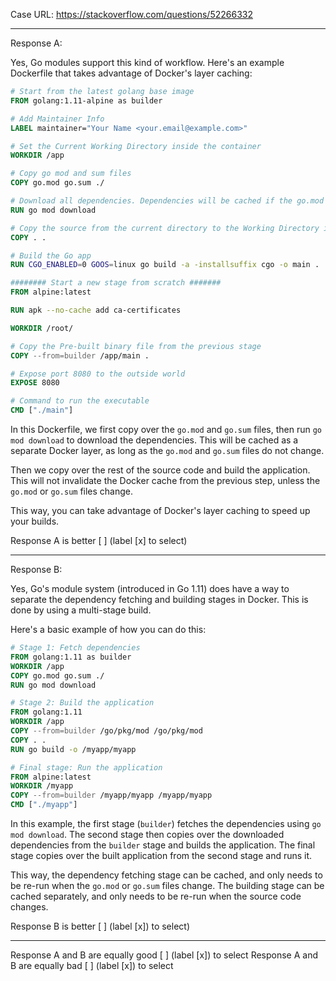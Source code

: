 Case URL: https://stackoverflow.com/questions/52266332

------
Response A:

Yes, Go modules support this kind of workflow. Here's an example Dockerfile that takes advantage of Docker's layer caching:

```Dockerfile
# Start from the latest golang base image
FROM golang:1.11-alpine as builder

# Add Maintainer Info
LABEL maintainer="Your Name <your.email@example.com>"

# Set the Current Working Directory inside the container
WORKDIR /app

# Copy go mod and sum files
COPY go.mod go.sum ./

# Download all dependencies. Dependencies will be cached if the go.mod and go.sum files are not changed
RUN go mod download

# Copy the source from the current directory to the Working Directory inside the container
COPY . .

# Build the Go app
RUN CGO_ENABLED=0 GOOS=linux go build -a -installsuffix cgo -o main .

######## Start a new stage from scratch #######
FROM alpine:latest  

RUN apk --no-cache add ca-certificates

WORKDIR /root/

# Copy the Pre-built binary file from the previous stage
COPY --from=builder /app/main .

# Expose port 8080 to the outside world
EXPOSE 8080

# Command to run the executable
CMD ["./main"] 
```

In this Dockerfile, we first copy over the `go.mod` and `go.sum` files, then run `go mod download` to download the dependencies. This will be cached as a separate Docker layer, as long as the `go.mod` and `go.sum` files do not change.

Then we copy over the rest of the source code and build the application. This will not invalidate the Docker cache from the previous step, unless the `go.mod` or `go.sum` files change.

This way, you can take advantage of Docker's layer caching to speed up your builds.

Response A is better [ ] (label [x] to select)

-------
Response B:



Yes, Go's module system (introduced in Go 1.11) does have a way to separate the dependency fetching and building stages in Docker. This is done by using a multi-stage build.

Here's a basic example of how you can do this:

```Dockerfile
# Stage 1: Fetch dependencies
FROM golang:1.11 as builder
WORKDIR /app
COPY go.mod go.sum ./
RUN go mod download

# Stage 2: Build the application
FROM golang:1.11
WORKDIR /app
COPY --from=builder /go/pkg/mod /go/pkg/mod
COPY . .
RUN go build -o /myapp/myapp

# Final stage: Run the application
FROM alpine:latest
WORKDIR /myapp
COPY --from=builder /myapp/myapp /myapp/myapp
CMD ["./myapp"]
```

In this example, the first stage (`builder`) fetches the dependencies using `go mod download`. The second stage then copies over the downloaded dependencies from the `builder` stage and builds the application. The final stage copies over the built application from the second stage and runs it.

This way, the dependency fetching stage can be cached, and only needs to be re-run when the `go.mod` or `go.sum` files change. The building stage can be cached separately, and only needs to be re-run when the source code changes.

Response B is better [ ] (label [x]) to select)

-------

Response A and B are equally good [ ] (label [x]) to select
Response A and B are equally bad [ ] (label [x]) to select
